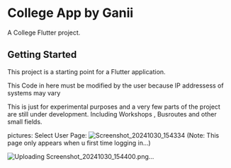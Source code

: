 # College App by Ganii

A College Flutter project.

## Getting Started

This project is a starting point for a Flutter application.

This Code in here must be modified by the user because IP addressess of systems may vary 


This is just for experimental purposes and a very few parts of the project are still under development. Including Workshops , Busroutes and other small fields.



pictures:
Select User Page:
![Screenshot_20241030_154334](https://github.com/user-attachments/assets/eca34a6c-24da-48cd-aea0-c5291dc94607)
(Note: This page only appears when u first time logging in...)


![Uploading Screenshot_20241030_154400.png…]()



